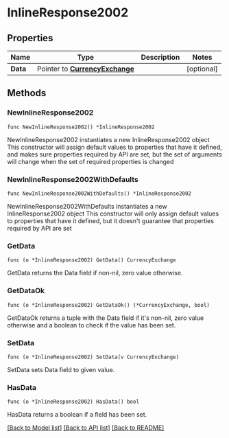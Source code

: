 # InlineResponse2002

## Properties

Name | Type | Description | Notes
------------ | ------------- | ------------- | -------------
**Data** | Pointer to [**CurrencyExchange**](CurrencyExchange.md) |  | [optional] 

## Methods

### NewInlineResponse2002

`func NewInlineResponse2002() *InlineResponse2002`

NewInlineResponse2002 instantiates a new InlineResponse2002 object
This constructor will assign default values to properties that have it defined,
and makes sure properties required by API are set, but the set of arguments
will change when the set of required properties is changed

### NewInlineResponse2002WithDefaults

`func NewInlineResponse2002WithDefaults() *InlineResponse2002`

NewInlineResponse2002WithDefaults instantiates a new InlineResponse2002 object
This constructor will only assign default values to properties that have it defined,
but it doesn't guarantee that properties required by API are set

### GetData

`func (o *InlineResponse2002) GetData() CurrencyExchange`

GetData returns the Data field if non-nil, zero value otherwise.

### GetDataOk

`func (o *InlineResponse2002) GetDataOk() (*CurrencyExchange, bool)`

GetDataOk returns a tuple with the Data field if it's non-nil, zero value otherwise
and a boolean to check if the value has been set.

### SetData

`func (o *InlineResponse2002) SetData(v CurrencyExchange)`

SetData sets Data field to given value.

### HasData

`func (o *InlineResponse2002) HasData() bool`

HasData returns a boolean if a field has been set.


[[Back to Model list]](../README.md#documentation-for-models) [[Back to API list]](../README.md#documentation-for-api-endpoints) [[Back to README]](../README.md)


